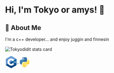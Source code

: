# Hi, I'm Tokyo or amys! 👋
## 🚀 About Me

I'm a c++ developer...
and enjoy juggin and finnesin 


<p>
<img align="center" src="https://github-readme-stats.vercel.app/api/top-langs?username=Tokyodidit&theme=dark&title_color=000000&text_color=000000&bg_color=ffffff&hide_border=true&layout=compact" alt="Tokyodidit stats card" /></p>
<a href="https://www.w3schools.com/cpp/" target="blank">
<img align="center" src="https://raw.githubusercontent.com/devicons/devicon/master/icons/cplusplus/cplusplus-original.svg" alt="C++" height="40" width="40" />
</a>
<a href="https://www.python.org" target="blank">
<img align="center" src="https://raw.githubusercontent.com/devicons/devicon/master/icons/python/python-original.svg" alt="Python" height="40" width="40" />
</a>
    


